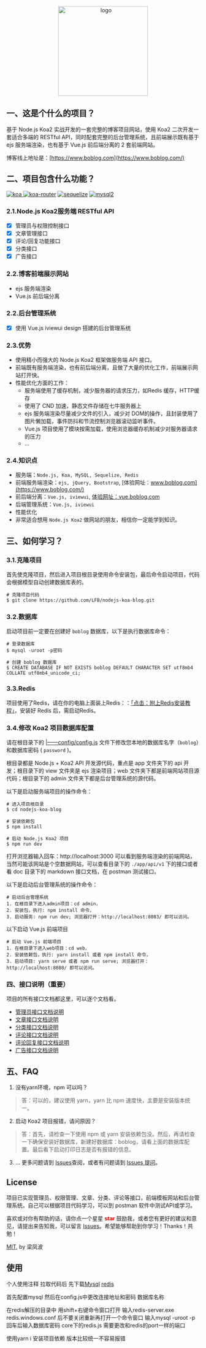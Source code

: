 <p align="center"><a href="http://www.boblog.com" target="_blank" rel="noopener noreferrer"><img width="234" src="http://images.boblog.com/BOBLOG-03.png" alt="logo"></a></p>

## 一、这是个什么的项目？

基于 Node.js Koa2 实战开发的一套完整的博客项目网站，使用 Koa2 二次开发一套适合多端的 RESTful API，同时配套完整的后台管理系统，且前端展示既有基于 ejs 服务端渲染，也有基于 Vue.js 前后端分离的 2 套前端网站。

博客线上地址是：[https://www.boblog.com](https://www.boblog.com/)

## 二、项目包含什么功能？

[![koa](https://img.shields.io/badge/koa-%5E2.7.0-brightgreen.svg) ](https://www.npmjs.com/package/koa)
[![koa-router](https://img.shields.io/badge/koa--router-%5E7.4.0-brightgreen.svg)](https://www.npmjs.com/package/koa-router)
[![sequelize](https://img.shields.io/badge/sequelize-%5E5.6.1-brightgreen.svg)](https://www.npmjs.com/package/sequelize)
[![mysql2](https://img.shields.io/badge/mysql2-%5E1.6.5-brightgreen.svg)](https://www.npmjs.com/package/mysql2)

### 2.1.Node.js Koa2服务端 RESTful API
- [x] 管理员与权限控制接口
- [x] 文章管理接口
- [x] 评论/回复功能接口
- [x] 分类接口
- [x] 广告接口

### 2.2.博客前端展示网站
- ejs 服务端渲染
- Vue.js 前后端分离

### 2.2.后台管理系统
- [x] 使用 Vue.js iviewui design 搭建的后台管理系统

### 2.3.优势
- 使用精小而强大的 Node.js Koa2 框架做服务端 API 接口。
- 前端既有服务端渲染，也有前后端分离，且做了大量的优化工作，前端展示网站打开快。
- 性能优化方面的工作：
    - 服务端使用了缓存机制，减少服务器的请求压力，如Redis 缓存，HTTP缓存
    - 使用了 CND 加速，静态文件存储在七牛服务器上
    - ejs 服务端渲染尽量减少文件的引入，减少对 DOM的操作，且封装使用了图片懒加载，事件防抖和节流控制浏览器滚动监听事件。
    - Vue.js 项目使用了模块按需加载，使用浏览器缓存机制减少对服务器请求的压力
    - ...

### 2.4.知识点
- 服务端：`Node.js, Koa, MySQL, Sequelize, Redis`
- 前端服务端渲染：`ejs, jQuery, Bootstrap`, [体验网址：www.boblog.com](https://www.boblog.com/)
- 前后端分离：`Vue.js, iviewui`, [体验网址：vue.boblog.com](http://vue.boblog.com/)
- 后端管理系统：`Vue.js, iviewui`
- 性能优化
- 非常适合想用 `Node.js Koa2` 做网站的朋友，相信你一定能学到知识。

## 三、如何学习？
### 3.1.克隆项目
首先使克隆项目，然后进入项目根目录使用命令安装包，最后命令启动项目，代码会根据模型自动创建数据库表的。
```
# 克隆项目代码
$ git clone https://github.com/LFB/nodejs-koa-blog.git
```

### 3.2.数据库
启动项目前一定要在创建好 `boblog` 数据库，以下是执行数据库命令：
```
# 登录数据库
$ mysql -uroot -p密码

# 创建 boblog 数据库
$ CREATE DATABASE IF NOT EXISTS boblog DEFAULT CHARACTER SET utf8mb4 COLLATE utf8mb4_unicode_ci;
```

### 3.3.Redis
项目使用了Redis，请在你的电脑上面装上Redis：：[「点击：附上Redis安装教程」](https://www.runoob.com/redis/redis-install.html)，安装好 Redis 后，需启动Redis。 

### 3.4.修改 Koa2 项目数据库配置
请在根目录下的 [|——config/config.js](https://github.com/LFB/nodejs-koa-blog/blob/master/config/config.js) 文件下修改您本地的数据库名字（`boblog`）和数据库密码 ( `password` )。

根目录都是 Node.js + Koa2 API 开发源代码，重点是 app 文件夹下的 api 开发；根目录下的 view 文件夹是 ejs 渲染项目；web 文件夹下都是前端网站项目源代码；根目录下的 admin 文件夹下都是后台管理系统的源代码。

以下是启动服务端项目的操作命令：
```
# 进入项目根目录
$ cd nodejs-koa-blog

# 安装依赖包
$ npm install

# 启动 Node.js Koa2 项目
$ npm run dev
```

打开浏览器输入回车：http://localhost:3000 可以看到服务端渲染的前端网站，当然可能该网站是个空数据网站，可以查看目录下的 `./app/api/v1` 下的接口或者看 doc 目录下的 markdown 接口文档，在 postman 测试接口。


以下是启动后台管理系统的操作命令：
```
# 启动后台管理系统
1. 在根目录下进入admin项目：cd admin，
2. 安装包，执行: npm install 命令，
3. 启动服务: npm run dev; 浏览器打开：http://localhost:8083/ 即可以访问。
```


以下启动 Vue.js 前端项目
```
# 启动 Vue.js 前端项目
1. 在根目录下进入web项目：cd web，
2. 安装依赖包，执行: yarn install 或者 npm install 命令，
3. 启动项目: yarn serve 或者 npm run serve; 浏览器打开：http://localhost:8080/ 即可以访问。
```


### 四、接口说明（重要）
项目的所有接口文档都这里，可以逐个文档看。
- [管理员接口文档说明](./doc/admin.md)
- [文章接口文档说明](./doc/article.md)
- [分类接口文档说明](./doc/category.md)
- [评论接口文档说明](./doc/comment.md)
- [评论回复接口文档说明](./doc/reply.md)
- [广告接口文档说明](./doc/advertise.md)

## 五、FAQ
1. 没有yarn环境，npm 可以吗？ 
> 答：可以的，建议使用 yarn，yarn 比 npm 速度快，主要是安装版本统一。

2. 启动 Koa2 项目报错，请问原因？
> 答：首先，请检查一下使用 npm 或 yarn 安装依赖包没。然后，再请检查一下确保安装好数据库，新建好数据库：boblog，请看上面的数据库配置。最后看下启动打印日志是否有报错的信息。
3. ... 更多问题请到 [Issues](https://github.com/LFB/nodejs-koa-blog/issues)查阅，或者有问题请到 [Issues 提问](https://github.com/LFB/nodejs-koa-blog/issues/new)。

## License

项目已实现管理员、权限管理、文章、分类、评论等接口，前端模板网站和后台管理系统。自己可以根据项目代码学习，可以到 postman 软件中测试API或学习。

喜欢或对你有帮助的话，请你点一个星星 <strong style='color:red;'>star</strong> 鼓励我，或者您有更好的建议和意见，请提出来告知我，可以留言 [Issues](https://github.com/LFB/nodejs-koa-blog/issues/new)。希望能够帮助到你学习！Thanks！共勉！

[MIT](https://github.com/LFB/nodejs-koa-blog/blob/master/LICENSE), by 梁凤波

## 使用
个人使用注释
拉取代码后  先下载[Mysql](https://dev.mysql.com/downloads/mysql/) [redis](https://github.com/tporadowski/redis/releases)

首先配置mysql 然后在config.js中更改连接地址和密码 数据库名称

在redis解压的目录中 用shift+右键命令窗口打开  输入redis-server.exe redis.windows.conf 后不要关闭重新再打开一个命令窗口
输入mysql -uroot -p 回车后输入数据库密码
core下的redis.js 需要更改和redis的port一样的端口

使用yarn i 安装项目依赖 版本比较统一不容易报错 






